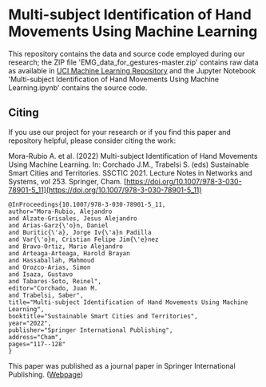# Multi-subject Identification of Hand Movements Using Machine Learning

This repository contains the data and source code employed during our research; the ZIP file 'EMG_data_for_gestures-master.zip' contains raw data as available in [UCI Machine Learning Repository](https://archive.ics.uci.edu/ml/datasets/EMG+data+for+gestures) and the Jupyter Notebook 'Multi-subject Identification of Hand Movements Using Machine Learning.ipynb' contains the source code.

## Citing

If you use our project for your research or if you find this paper and repository helpful, please consider citing the work:

Mora-Rubio A. et al. (2022) Multi-subject Identification of Hand Movements Using Machine Learning. In: Corchado J.M., Trabelsi S. (eds) Sustainable Smart Cities and Territories. SSCTIC 2021. Lecture Notes in Networks and Systems, vol 253. Springer, Cham. [https://doi.org/10.1007/978-3-030-78901-5_11](https://doi.org/10.1007/978-3-030-78901-5_11)

```
@InProceedings{10.1007/978-3-030-78901-5_11,
author="Mora-Rubio, Alejandro
and Alzate-Grisales, Jesus Alejandro
and Arias-Garz{\'o}n, Daniel
and Buritic{\'a}, Jorge Iv{\'a}n Padilla
and Var{\'o}n, Cristian Felipe Jim{\'e}nez
and Bravo-Ortiz, Mario Alejandro
and Arteaga-Arteaga, Harold Brayan
and Hassaballah, Mahmoud
and Orozco-Arias, Simon
and Isaza, Gustavo
and Tabares-Soto, Reinel",
editor="Corchado, Juan M.
and Trabelsi, Saber",
title="Multi-subject Identification of Hand Movements Using Machine Learning",
booktitle="Sustainable Smart Cities and Territories",
year="2022",
publisher="Springer International Publishing",
address="Cham",
pages="117--128"
}
```

This paper was published as a journal paper in Springer International Publishing. ([Webpage](https://link.springer.com/chapter/10.1007/978-3-030-78901-5_11))


